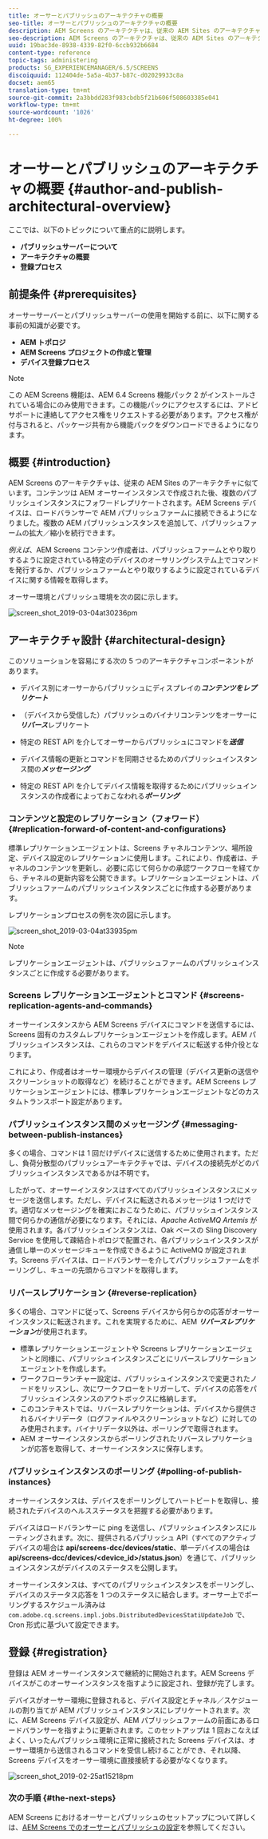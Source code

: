 ```yaml
---
title: オーサーとパブリッシュのアーキテクチャの概要
seo-title: オーサーとパブリッシュのアーキテクチャの概要
description: AEM Screens のアーキテクチャは、従来の AEM Sites のアーキテクチャに似ています。コンテンツは AEM オーサーインスタンスで作成された後、複数のパブリッシュインスタンスにフォワードレプリケートされます。ここでは、オーサーとパブリッシュのアーキテクチャの概要について詳しく説明しています。
seo-description: AEM Screens のアーキテクチャは、従来の AEM Sites のアーキテクチャに似ています。コンテンツは AEM オーサーインスタンスで作成された後、複数のパブリッシュインスタンスにフォワードレプリケートされます。ここでは、オーサーとパブリッシュのアーキテクチャの概要について詳しく説明しています。
uuid: 19bac3de-8938-4339-82f0-6ccb932b6684
content-type: reference
topic-tags: administering
products: SG_EXPERIENCEMANAGER/6.5/SCREENS
discoiquuid: 112404de-5a5a-4b37-b87c-d02029933c8a
docset: aem65
translation-type: tm+mt
source-git-commit: 2a3bbdd283f983cbdb5f21b606f508603385e041
workflow-type: tm+mt
source-wordcount: '1026'
ht-degree: 100%

---
```



# オーサーとパブリッシュのアーキテクチャの概要 {#author-and-publish-architectural-overview}

ここでは、以下のトピックについて重点的に説明します。

* **パブリッシュサーバーについて**
* **アーキテクチャの概要**
* **登録プロセス**

## 前提条件 {#prerequisites}

オーサーサーバーとパブリッシュサーバーの使用を開始する前に、以下に関する事前の知識が必要です。

* **AEM トポロジ**
* **AEM Screens プロジェクトの作成と管理**
* **デバイス登録プロセス**

>[!NOTE]
>
>この AEM Screens 機能は、AEM 6.4 Screens 機能パック 2 がインストールされている場合にのみ使用できます。この機能パックにアクセスするには、アドビサポートに連絡してアクセス権をリクエストする必要があります。アクセス権が付与されると、パッケージ共有から機能パックをダウンロードできるようになります。

## 概要 {#introduction}

AEM Screens のアーキテクチャは、従来の AEM Sites のアーキテクチャに似ています。コンテンツは AEM オーサーインスタンスで作成された後、複数のパブリッシュインスタンスにフォワードレプリケートされます。AEM Screens デバイスは、ロードバランサーで AEM パブリッシュファームに接続できるようになりました。複数の AEM パブリッシュンスタンスを追加して、パブリッシュファームの拡大／縮小を続行できます。

*例えば*、AEM Screens コンテンツ作成者は、パブリッシュファームとやり取りするように設定されている特定のデバイスのオーサリングシステム上でコマンドを発行するか、パブリッシュファームとやり取りするように設定されているデバイスに関する情報を取得します。

オーサー環境とパブリッシュ環境を次の図に示します。

![screen_shot_2019-03-04at30236pm](assets/screen_shot_2019-03-04at30236pm.png)

## アーキテクチャ設計 {#architectural-design}

このソリューションを容易にする次の 5 つのアーキテクチャコンポーネントがあります。

* デバイス別にオーサーからパブリッシュにディスプレイの&#x200B;***コンテンツをレプリケート***

* （デバイスから受信した）パブリッシュのバイナリコンテンツをオーサーに&#x200B;***リバース***&#x200B;レプリケート
* 特定の REST API を介してオーサーからパブリッシュにコマンドを&#x200B;***送信***
* デバイス情報の更新とコマンドを同期させるためのパブリッシュインスタンス間の&#x200B;***メッセージング***
* 特定の REST API を介してデバイス情報を取得するためにパブリッシュインスタンスの作成者によっておこなわれる&#x200B;***ポーリング***

### コンテンツと設定のレプリケーション（フォワード） {#replication-forward-of-content-and-configurations}

標準レプリケーションエージェントは、Screens チャネルコンテンツ、場所設定、デバイス設定のレプリケーションに使用します。これにより、作成者は、チャネルのコンテンツを更新し、必要に応じて何らかの承認ワークフローを経てから、チャネルの更新内容を公開できます。レプリケーションエージェントは、パブリッシュファームのパブリッシュインスタンスごとに作成する必要があります。

レプリケーションプロセスの例を次の図に示します。

![screen_shot_2019-03-04at33935pm](assets/screen_shot_2019-03-04at33935pm.png)

>[!NOTE]
>
>レプリケーションエージェントは、パブリッシュファームのパブリッシュインスタンスごとに作成する必要があります。

### Screens レプリケーションエージェントとコマンド {#screens-replication-agents-and-commands}

オーサーインスタンスから AEM Screens デバイスにコマンドを送信するには、Screens 固有のカスタムレプリケーションエージェントを作成します。AEM パブリッシュインスタンスは、これらのコマンドをデバイスに転送する仲介役となります。

これにより、作成者はオーサー環境からデバイスの管理（デバイス更新の送信やスクリーンショットの取得など）を続けることができます。AEM Screens レプリケーションエージェントには、標準レプリケーションエージェントなどのカスタムトランスポート設定があります。

### パブリッシュインスタンス間のメッセージング {#messaging-between-publish-instances}

多くの場合、コマンドは 1 回だけデバイスに送信するために使用されます。ただし、負荷分散型のパブリッシュアーキテクチャでは、デバイスの接続先がどのパブリッシュインスタンスであるかは不明です。

したがって、オーサーインスタンスはすべてのパブリッシュインスタンスにメッセージを送信します。ただし、デバイスに転送されるメッセージは 1 つだけです。適切なメッセージングを確実におこなうために、パブリッシュインスタンス間で何らかの通信が必要になります。それには、*Apache ActiveMQ Artemis* が使用されます。各パブリッシュインスタンスは、Oak ベースの Sling Discovery Service を使用して疎結合トポロジで配置され、各パブリッシュインスタンスが通信し単一のメッセージキューを作成できるように ActiveMQ が設定されます。Screens デバイスは、ロードバランサーを介してパブリッシュファームをポーリングし、キューの先頭からコマンドを取得します。

### リバースレプリケーション {#reverse-replication}

多くの場合、コマンドに従って、Screens デバイスから何らかの応答がオーサーインスタンスに転送されます。これを実現するために、AEM ***リバースレプリケーション***&#x200B;が使用されます。

* 標準レプリケーションエージェントや Screens レプリケーションエージェントと同様に、パブリッシュインスタンスごとにリバースレプリケーションエージェントを作成します。
* ワークフローランチャー設定は、パブリッシュインスタンスで変更されたノードをリッスンし、次にワークフローをトリガーして、デバイスの応答をパブリッシュインスタンスのアウトボックスに格納します。
* このコンテキストでは、リバースレプリケーションは、デバイスから提供されるバイナリデータ（ログファイルやスクリーンショットなど）に対してのみ使用されます。バイナリデータ以外は、ポーリングで取得されます。
* AEM オーサーインスタンスからポーリングされたリバースレプリケーションが応答を取得して、オーサーインスタンスに保存します。

### パブリッシュインスタンスのポーリング {#polling-of-publish-instances}

オーサーインスタンスは、デバイスをポーリングしてハートビートを取得し、接続されたデバイスのヘルスステータスを把握する必要があります。

デバイスはロードバランサーに ping を送信し、パブリッシュインスタンスにルーティングされます。次に、提供されるパブリッシュ API（すべてのアクティブデバイスの場合は **api/screens-dcc/devices/static**、単一デバイスの場合は **api/screens-dcc/devices/&lt;device_id>/status.json**）を通じて、パブリッシュインスタンスがデバイスのステータスを公開します。

オーサーインスタンスは、すべてのパブリッシュインスタンスをポーリングし、デバイスのステータス応答を 1 つのステータスに結合します。オーサー上でポーリングするスケジュール済みは `com.adobe.cq.screens.impl.jobs.DistributedDevicesStatiUpdateJob` で、Cron 形式に基づいて設定できます。

## 登録 {#registration}

登録は AEM オーサーインスタンスで継続的に開始されます。AEM Screens デバイスがこのオーサーインスタンスを指すように設定され、登録が完了します。

デバイスがオーサー環境に登録されると、デバイス設定とチャネル／スケジュールの割り当てが AEM パブリッシュインスタンスにレプリケートされます。次に、AEM Screens デバイス設定が、AEM パブリッシュファームの前面にあるロードバランサーを指すように更新されます。このセットアップは 1 回おこなえばよく、いったんパブリッシュ環境に正常に接続された Screens デバイスは、オーサー環境から送信されるコマンドを受信し続けることができ、それ以降、Screens デバイスをオーサー環境に直接接続する必要がなくなります。

![screen_shot_2019-02-25at15218pm](assets/screen_shot_2019-02-25at15218pm.png)

### 次の手順 {#the-next-steps}

AEM Screens におけるオーサーとパブリッシュのセットアップについて詳しくは、[AEM Screens でのオーサーとパブリッシュの設定](author-and-publish.md)を参照してください。
